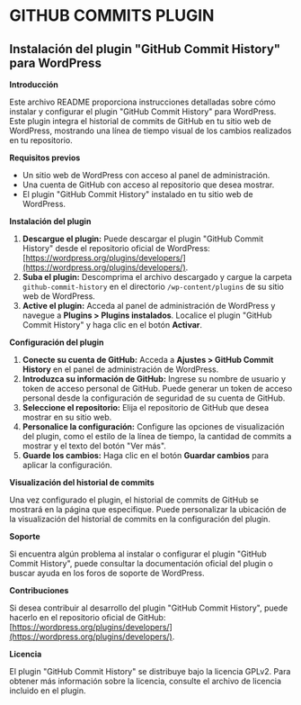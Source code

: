 <h1> GITHUB COMMITS PLUGIN </h1>

## Instalación del plugin "GitHub Commit History" para WordPress

**Introducción**

Este archivo README proporciona instrucciones detalladas sobre cómo instalar y configurar el plugin "GitHub Commit History" para WordPress. Este plugin integra el historial de commits de GitHub en tu sitio web de WordPress, mostrando una línea de tiempo visual de los cambios realizados en tu repositorio.

**Requisitos previos**

* Un sitio web de WordPress con acceso al panel de administración.
* Una cuenta de GitHub con acceso al repositorio que desea mostrar.
* El plugin "GitHub Commit History" instalado en tu sitio web de WordPress.

**Instalación del plugin**

1. **Descargue el plugin:** Puede descargar el plugin "GitHub Commit History" desde el repositorio oficial de WordPress: [https://wordpress.org/plugins/developers/](https://wordpress.org/plugins/developers/).
2. **Suba el plugin:** Descomprima el archivo descargado y cargue la carpeta `github-commit-history` en el directorio `/wp-content/plugins` de su sitio web de WordPress.
3. **Active el plugin:** Acceda al panel de administración de WordPress y navegue a **Plugins > Plugins instalados**. Localice el plugin "GitHub Commit History" y haga clic en el botón **Activar**.

**Configuración del plugin**

1. **Conecte su cuenta de GitHub:** Acceda a **Ajustes > GitHub Commit History** en el panel de administración de WordPress.
2. **Introduzca su información de GitHub:** Ingrese su nombre de usuario y token de acceso personal de GitHub. Puede generar un token de acceso personal desde la configuración de seguridad de su cuenta de GitHub.
3. **Seleccione el repositorio:** Elija el repositorio de GitHub que desea mostrar en su sitio web.
4. **Personalice la configuración:** Configure las opciones de visualización del plugin, como el estilo de la línea de tiempo, la cantidad de commits a mostrar y el texto del botón "Ver más".
5. **Guarde los cambios:** Haga clic en el botón **Guardar cambios** para aplicar la configuración.

**Visualización del historial de commits**

Una vez configurado el plugin, el historial de commits de GitHub se mostrará en la página que especifique. Puede personalizar la ubicación de la visualización del historial de commits en la configuración del plugin.

**Soporte**

Si encuentra algún problema al instalar o configurar el plugin "GitHub Commit History", puede consultar la documentación oficial del plugin o buscar ayuda en los foros de soporte de WordPress.

**Contribuciones**

Si desea contribuir al desarrollo del plugin "GitHub Commit History", puede hacerlo en el repositorio oficial de GitHub: [https://wordpress.org/plugins/developers/](https://wordpress.org/plugins/developers/).

**Licencia**

El plugin "GitHub Commit History" se distribuye bajo la licencia GPLv2. Para obtener más información sobre la licencia, consulte el archivo de licencia incluido en el plugin.
